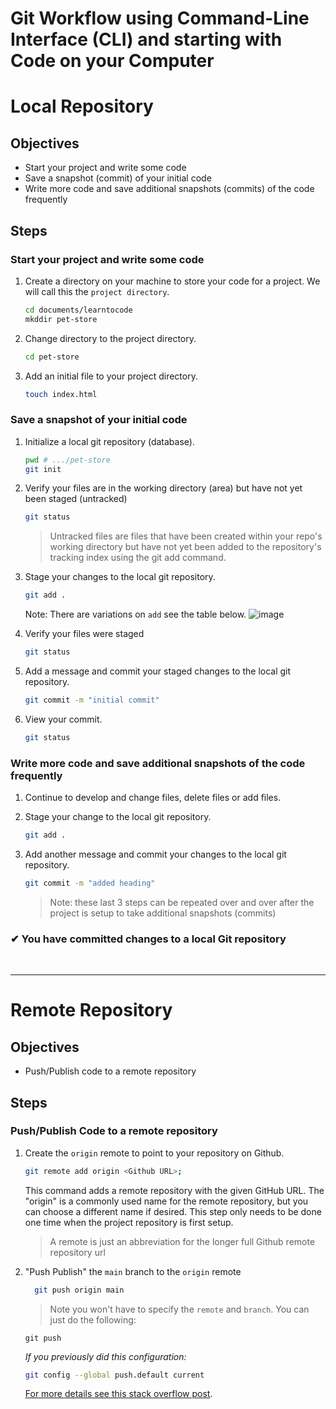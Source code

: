 # Git Workflow using Command-Line Interface (CLI) and starting with Code on your Computer

# Local Repository

## Objectives

- Start your project and write some code
- Save a snapshot (commit) of your initial code
- Write more code and save additional snapshots (commits) of the code frequently

## Steps

### Start your project and write some code

>

1. Create a directory on your machine to store your code for a project. We will call this the `project directory`.

   ```sh
   cd documents/learntocode
   mkddir pet-store
   ```

1. Change directory to the project directory.

   ```sh
   cd pet-store
   ```

1. Add an initial file to your project directory.

   ```sh
   touch index.html
   ```

### Save a snapshot of your initial code

1. Initialize a local git repository (database).

   ```sh
   pwd # .../pet-store
   git init
   ```

1. Verify your files are in the working directory (area) but have not yet been staged (untracked)

   ```sh
   git status
   ```

   > Untracked files are files that have been created within your repo's working directory but have not yet been added to the repository's tracking index using the git add command.

1. Stage your changes to the local git repository.

   ```sh
   git add .
   ```

   Note: There are variations on `add` see the table below.
   ![image](https://user-images.githubusercontent.com/1474579/231919014-51d16b04-cb64-482c-b457-a446140a830b.png)

1. Verify your files were staged

   ```sh
   git status
   ```

1. Add a message and commit your staged changes to the local git repository.

   ```sh
   git commit -m "initial commit"
   ```

1. View your commit.

   ```sh
   git status
   ```

### Write more code and save additional snapshots of the code frequently

1. Continue to develop and change files, delete files or add files.
1. Stage your change to the local git repository.

   ```sh
   git add .
   ```

1. Add another message and commit your changes to the local git repository.

   ```sh
   git commit -m "added heading"
   ```

   > Note: these last 3 steps can be repeated over and over after the project is setup to take additional snapshots (commits)

### &#10004; You have committed changes to a local Git repository

<br>

---

# Remote Repository

## Objectives

- Push/Publish code to a remote repository

## Steps

### Push/Publish Code to a remote repository

1.  Create the `origin` remote to point to your repository on Github.

    ```bash
    git remote add origin <Github URL>;
    ```

    This command adds a remote repository with the given GitHub URL. The "origin" is a commonly used name for the remote repository, but you can choose a different name if desired. This step only needs to be done one time when the project repository is first setup.

    > A remote is just an abbreviation for the longer full Github remote repository url

1.  "Push Publish" the `main` branch to the `origin` remote

    ```sh
      git push origin main
    ```

    > Note you won't have to specify the `remote` and `branch`. You can just do the following:

    ```
    git push
    ```

    _If you previously did this configuration:_

    ```sh
    git config --global push.default current
    ```

    [For more details see this stack overflow post](https://stackoverflow.com/questions/37770467/why-do-i-have-to-git-push-set-upstream-origin-branch).
